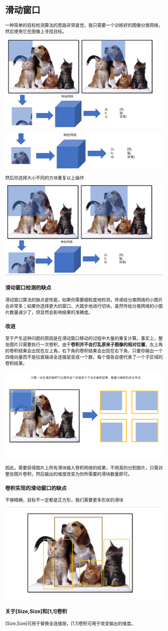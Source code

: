 # 滑动窗口

一种简单的目标检测算法的思路非常直觉，我只需要一个训练好的图像分类网络，然后使用它在图像上寻找目标。

![image-20200629104736496](pictures/image-20200629104736496.png)

![image-20200629104844496](pictures/image-20200629104844496.png)

然后你选择大小不同的方块重复以上操作

![image-20200629105055921](pictures/image-20200629105055921.png)

### 滑动窗口检测的缺点

滑动窗口算法的缺点是性能，如果你需要细粒度地检测，传递给分类网络的小图片会非常多；如果你选择更大的窗口、大踏步地进行切块，虽然传给分类网络的小图片数量减少了，但显然会影响结果的准确度。

### 改进

至于产生这种问题的原因是在滑动窗口移动的过程中大量的重复计算。事实上，整张图片只需要执行一次卷积，由于**卷积并不会打乱原来子图像的相对位置**，左上角的卷积结果会出现在左上角，右下角的卷积结果会出现在右下角，只要你输出一个四维向量而不是拉直输进全连接层变成一个数，每个值各自便代表了一个子区域的卷积结果。

![image-20200629114842543](pictures/image-20200629114842543.png)

因此，需要获得图片上所有滑块输入卷积网络的结果，不用真的分割图片，只需对整张图片卷积，然后输出的维度改变为你所需要的滑块数量即可。

### 卷积实现的滑动窗口的缺点

不够精确，目标不一定都是正方形，我们需要更多形状的滑块

![image-20200629121426529](pictures/image-20200629121426529.png)

### 关于[Size,Size]和[1,1]卷积

[Size,Size]可用于替换全连接层，[1,1]卷积可用于改变输出的维度。



